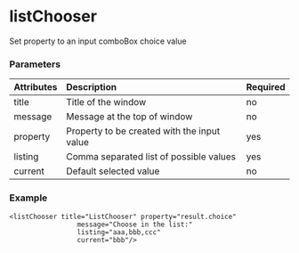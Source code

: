 # listChooser #

Set property to an input comboBox choice value

### Parameters ###

|Attributes|Description|Required|
|:---------|:----------|:-------|
|title|Title of the window|no|
|message|Message at the top of window|no|
|property|Property to be created with the input value|yes|
|listing|Comma separated list of possible values|yes|
|current|Default selected value|no|

### Example ###
```
<listChooser title="ListChooser" property="result.choice"
                 message="Choose in the list:"
                 listing="aaa,bbb,ccc"
                 current="bbb"/>
```